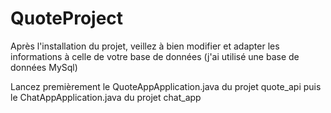 # QuoteProject

Après l'installation du projet, veillez à bien modifier et adapter les informations à celle de votre base de données (j'ai utilisé une base de données MySql)

Lancez premièrement le QuoteAppApplication.java du projet quote_api
puis le ChatAppApplication.java du projet chat_app
